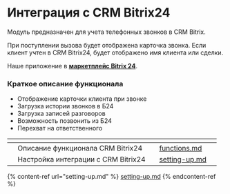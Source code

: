 # Интеграция с CRM Bitrix24

Модуль предназначен для учета телефонных звонков в CRM Bitrix.

При поступлении вызова будет отображена карточка звонка. Если клиент учтен в CRM Bitrix24, будет отображено имя клиента или сделки.

Наше приложение в [**маркетплейс Bitrix 24**](https://www.bitrix24.ru/apps/?app=miko.pbxaskozia).

### Краткое описание функционала <a href="#opisanie_funkcionala" id="opisanie_funkcionala"></a>

* Отображение карточки клиента при звонке
* Загрузка истории звонков в Б24
* Загрузка записей разговоров
* Возможность позвонить из Б24
* Перехват на ответственного

<table data-view="cards"><thead><tr><th data-type="content-ref"></th><th></th><th></th><th data-hidden data-card-target data-type="content-ref"></th><th data-hidden data-card-cover data-type="files"></th></tr></thead><tbody><tr><td></td><td>Описание функционала CRM Bitrix24</td><td></td><td><a href="functions.md">functions.md</a></td><td></td></tr><tr><td></td><td>Настройка интеграции с CRM Bitrix24</td><td></td><td><a href="setting-up.md">setting-up.md</a></td><td></td></tr></tbody></table>



{% content-ref url="setting-up.md" %}
[setting-up.md](setting-up.md)
{% endcontent-ref %}
